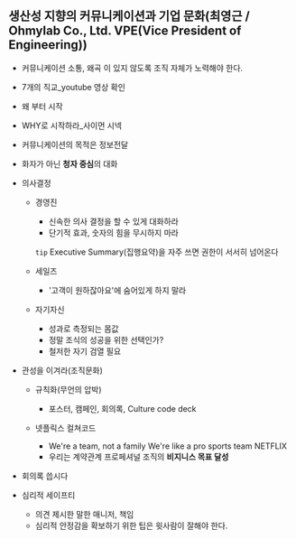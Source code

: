 생산성 지향의 커뮤니케이션과 기업 문화(최영근 / Ohmylab Co., Ltd. VPE(Vice President of Engineering))
---

- 커뮤니케이션 소통, 왜곡 이 있지 않도록 조직 자체가 노력해야 한다.
- 7개의 직교_youtube 영상 확인
- 왜 부터 시작
- WHY로 시작하라_사이먼 시넥
- 커뮤니케이션의 목적은 정보전달
- 화자가 아닌 **청자 중심**의 대화

- 의사결정
    - 경영진
        - 신속한 의사 결정을 할 수 있게 대화하라
        - 단기적 효과, 숫자의 힘을 무시하지 마라
        
        `tip` Executive Summary(집행요약)을 자주 쓰면 권한이 서서히 넘어온다

    - 세일즈
        - '고객이 원하잖아요'에 숨어있게 하지 말라
        
    - 자기자신
        - 성과로 측정되는 몸값
        - 정말 조식의 성공을 위한 선택인가?
        - 철저한 자기 검열 필요

- 관성을 이겨라(조직문화)
    - 규칙화(무언의 압박)
        -  포스터, 캠페인, 회의록, Culture code deck

    - 넷플릭스 컬쳐코드
        - We're a team, not a family We're like a pro sports team NETFLIX
        - 우리는 계약관계 프로페셔널 조직의 **비지니스 목표 달성**        
        
- 회의록 씁시다
        
- 심리적 세이프티
    - 의견 제시한 말한 매니저, 책임
    - 심리적 안정감을 확보하기 위한 팁은 윗사람이 잘해야 한다.
    